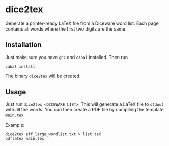 # dice2tex

Generate a printer-ready LaTeX file from a Diceware word list. Each page contains all words where the first two digits are the same.

## Installation

Just make sure you have `ghc` and `cabal` installed. Then run

    cabal install

The binary `dice2tex` will be created.

## Usage

Just run `dice2tex <DICEWARE LIST>`. This will generate a LaTeX file to `stdout` with all the words. You can then create a PDF file by compiling the template `main.tex`.

Example:

    dice2tex eff_large_wordlist.txt > list.tex
    pdflatex main.tex

